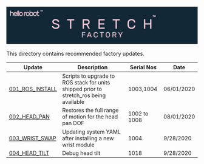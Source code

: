![](../images/banner.png)

This directory contains recommended factory updates. 

| Update                                         | Description                                                  | Serial Nos   | Date       |
| ---------------------------------------------- | ------------------------------------------------------------ | ------------ | ---------- |
| [001_ROS_INSTALL](./001_ROS_INSTALL/README.md) | Scripts to upgrade to ROS stack for units shipped prior to stretch_ros being available | 1003,1004    | 06/01/2020 |
| [002_HEAD_PAN](./002_HEAD_PAN/README.md)       | Restores the full range of motion for the head pan DOF       | 1002 to 1008 | 08/01/2020 |
| [003_WRIST_SWAP](./003_WRIST_SWAP/README.md)   | Updating system YAML after installing a new wrist module     | 1004         | 9/28/2020  |
| [004_HEAD_TILT](./004_HEAD_TILT/README.md)     | Debug head tilt                                              | 1018         | 9/28/2020  |

